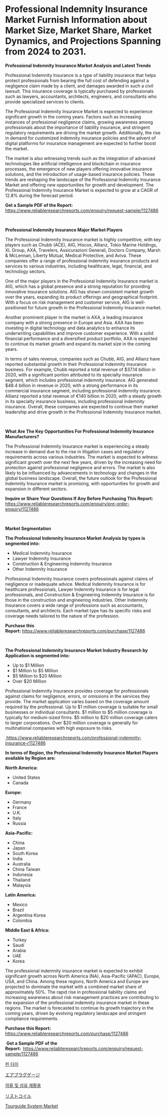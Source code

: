 <p><h1>Professional Indemnity Insurance Market Furnish Information about Market Size, Market Share, Market Dynamics, and Projections Spanning from 2024 to 2031.</h1></p><p><strong>Professional Indemnity Insurance Market Analysis and Latest Trends</strong></p>
<p><p>Professional Indemnity Insurance is a type of liability insurance that helps protect professionals from bearing the full cost of defending against a negligence claim made by a client, and damages awarded in such a civil lawsuit. This insurance coverage is typically purchased by professionals such as lawyers, accountants, architects, engineers, and consultants who provide specialized services to clients.</p><p>The Professional Indemnity Insurance Market is expected to experience significant growth in the coming years. Factors such as increasing instances of professional negligence claims, growing awareness among professionals about the importance of liability insurance, and stringent regulatory requirements are driving the market growth. Additionally, the rise in demand for customized indemnity insurance policies and the advent of digital platforms for insurance management are expected to further boost the market.</p><p>The market is also witnessing trends such as the integration of advanced technologies like artificial intelligence and blockchain in insurance processes, the emergence of new players offering innovative insurance solutions, and the introduction of usage-based insurance policies. These trends are reshaping the landscape of the Professional Indemnity Insurance Market and offering new opportunities for growth and development. The Professional Indemnity Insurance Market is expected to grow at a CAGR of 12.8% during the forecast period.</p></p>
<p><strong>Get a Sample PDF of the Report:&nbsp;</strong> <a href="https://www.reliableresearchreports.com/enquiry/request-sample/1127486">https://www.reliableresearchreports.com/enquiry/request-sample/1127486</a></p>
<p>&nbsp;</p>
<p><strong>Professional Indemnity Insurance Major Market Players</strong></p>
<p><p>The Professional Indemnity Insurance market is highly competitive, with key players such as Chubb (ACE), AIG, Hiscox, Allianz, Tokio Marine Holdings, XL Group, AXA, Travelers, Assicurazioni Generali, Doctors Company, Marsh & McLennan, Liberty Mutual, Medical Protective, and Aviva. These companies offer a range of professional indemnity insurance products and services to various industries, including healthcare, legal, financial, and technology sectors.</p><p>One of the major players in the Professional Indemnity Insurance market is AIG, which has a global presence and a strong reputation for providing innovative insurance solutions. AIG has shown consistent market growth over the years, expanding its product offerings and geographical footprint. With a focus on risk management and customer service, AIG is well-positioned for future growth in the Professional Indemnity Insurance market.</p><p>Another prominent player in the market is AXA, a leading insurance company with a strong presence in Europe and Asia. AXA has been investing in digital technology and data analytics to enhance its underwriting capabilities and improve customer experience. With a solid financial performance and a diversified product portfolio, AXA is expected to continue its market growth and expand its market size in the coming years.</p><p>In terms of sales revenue, companies such as Chubb, AIG, and Allianz have reported substantial growth in their Professional Indemnity Insurance business. For example, Chubb reported a total revenue of $37.14 billion in 2020, with a significant portion attributed to its specialty insurance segment, which includes professional indemnity insurance. AIG generated $48.4 billion in revenue in 2020, with a strong performance in its commercial insurance segment, including professional indemnity insurance. Allianz reported a total revenue of €140 billion in 2020, with a steady growth in its specialty insurance business, including professional indemnity insurance. Overall, these companies are expected to continue their market leadership and drive growth in the Professional Indemnity Insurance market.</p></p>
<p>&nbsp;</p>
<p><strong>What Are The Key Opportunities For Professional Indemnity Insurance Manufacturers?</strong></p>
<p><p>The Professional Indemnity Insurance market is experiencing a steady increase in demand due to the rise in litigation cases and regulatory requirements across various industries. The market is expected to witness significant growth over the next few years, driven by the increasing need for protection against professional negligence and errors. The market is also likely to be influenced by advancements in technology and changes in the global business landscape. Overall, the future outlook for the Professional Indemnity Insurance market is promising, with opportunities for growth and expansion in different sectors.</p></p>
<p><strong>Inquire or Share Your Questions If Any Before Purchasing This Report:</strong> <a href="https://www.reliableresearchreports.com/enquiry/pre-order-enquiry/1127486">https://www.reliableresearchreports.com/enquiry/pre-order-enquiry/1127486</a></p>
<p>&nbsp;</p>
<p><strong>Market Segmentation</strong></p>
<p><strong>The Professional Indemnity Insurance Market Analysis by types is segmented into:</strong></p>
<p><ul><li>Medical Indemnity Insurance</li><li>Lawyer Indemnity Insurance</li><li>Construction & Engineering Indemnity Insurance</li><li>Other Indemnity Insurance</li></ul></p>
<p><p>Professional Indemnity Insurance covers professionals against claims of negligence or inadequate advice. Medical Indemnity Insurance is for healthcare professionals, Lawyer Indemnity Insurance is for legal professionals, and Construction & Engineering Indemnity Insurance is for those in the construction and engineering industries. Other Indemnity Insurance covers a wide range of professions such as accountants, consultants, and architects. Each market type has its specific risks and coverage needs tailored to the nature of the profession.</p></p>
<p><strong>Purchase this Report:&nbsp;</strong><a href="https://www.reliableresearchreports.com/purchase/1127486">https://www.reliableresearchreports.com/purchase/1127486</a></p>
<p>&nbsp;</p>
<p><strong>The Professional Indemnity Insurance Market Industry Research by Application is segmented into:</strong></p>
<p><ul><li>Up to $1 Million</li><li>$1 Million to $5 Million</li><li>$5 Million to $20 Million</li><li>Over $20 Million</li></ul></p>
<p><p>Professional Indemnity Insurance provides coverage for professionals against claims for negligence, errors, or omissions in the services they provide. The market application varies based on the coverage amount required by the professional. Up to $1 million coverage is suitable for small businesses or individual consultants. $1 million to $5 million coverage is typically for medium-sized firms. $5 million to $20 million coverage caters to larger corporations. Over $20 million coverage is generally for multinational companies with high exposure to risks.</p></p>
<p><a href="https://www.reliableresearchreports.com/professional-indemnity-insurance-r1127486">&nbsp;https://www.reliableresearchreports.com/professional-indemnity-insurance-r1127486</a></p>
<p><strong>In terms of Region, the Professional Indemnity Insurance Market Players available by Region are:</strong></p>
<p>
    <p> <strong> North America: </strong>
        <ul>
            <li>United States</li>
            <li>Canada</li>
        </ul>
        </p> 
    <p> <strong> Europe: </strong>
        <ul>
            <li>Germany</li>
            <li>France</li>
            <li>U.K.</li>
            <li>Italy</li>
            <li>Russia</li>
        </ul>
        </p> 
    <p> <strong> Asia-Pacific: </strong>
        <ul>
            <li>China</li>
            <li>Japan</li>
            <li>South Korea</li>
            <li>India</li>
            <li>Australia</li>
            <li>China Taiwan</li>
            <li>Indonesia</li>
            <li>Thailand</li>
            <li>Malaysia</li>
        </ul>
        </p> 
    <p> <strong> Latin America: </strong>
        <ul>
            <li>Mexico</li>
            <li>Brazil</li>
            <li>Argentina Korea</li>
            <li>Colombia</li>
        </ul>
        </p> 
    <p> <strong> Middle East & Africa: </strong>
        <ul>
            <li>Turkey</li>
            <li>Saudi</li>
            <li>Arabia</li>
            <li>UAE</li>
            <li>Korea</li>
        </ul>
    </p>
    </p>
<p><p>The professional indemnity insurance market is expected to exhibit significant growth across North America (NA), Asia-Pacific (APAC), Europe, USA, and China. Among these regions, North America and Europe are projected to dominate the market with a combined market share of approximately 50%. The rapid rise in professional liability claims and increasing awareness about risk management practices are contributing to the expansion of the professional indemnity insurance market in these regions. The market is forecasted to continue its growth trajectory in the coming years, driven by evolving regulatory landscape and stringent compliance requirements.</p></p>
<p><strong>Purchase this Report: </strong><a href="https://www.reliableresearchreports.com/purchase/1127486">https://www.reliableresearchreports.com/purchase/1127486</a></p>
<p>&nbsp;<strong>Get a Sample PDF of the Report:&nbsp;&nbsp;</strong><a href="https://www.reliableresearchreports.com/enquiry/request-sample/1127486">https://www.reliableresearchreports.com/enquiry/request-sample/1127486</a></p>
<p><strong></strong></p>
<p><p><a href="https://medium.com/@loycekreiger/%ED%8C%90%EB%A7%A4-%EA%B7%9C%EB%AA%A8-%EC%8B%9C%EC%9E%A5-%EC%A0%84%EB%A7%9D-%EB%B0%8F-%EC%8B%9C%EC%9E%A5-%EC%98%88%EC%B8%A1-2024%EB%85%84%EB%B6%80%ED%84%B0-2031%EB%85%84%EA%B9%8C%EC%A7%80-f5313f42d86c">핀 다이</a></p><p><a href="https://medium.com/@dixiegrimes2023/%E3%82%A8%E3%82%A2%E3%83%97%E3%83%A9%E3%82%B0%E3%82%B2%E3%83%BC%E3%82%B8%E5%B8%82%E5%A0%B4%E3%81%AE%E5%88%86%E6%9E%90-%E3%82%B0%E3%83%AD%E3%83%BC%E3%83%90%E3%83%AB%E7%94%A3%E6%A5%AD%E5%B1%95%E6%9C%9B%E3%81%A8%E4%BA%88%E6%B8%AC-2024%E5%B9%B4%E3%81%8B%E3%82%892031%E5%B9%B4-3d2c4931f131">エアプラグゲージ</a></p><p><a href="https://medium.com/@soloncarter42/%EC%9D%98%EB%A5%98-%EB%B0%8F-%EC%84%AC%EC%9C%A0-%EC%9E%AC%ED%99%9C%EC%9A%A9-%EC%8B%9C%EC%9E%A5-%EC%9C%A0%ED%98%95-%EC%9D%91%EC%9A%A9-%EB%B0%8F-%EC%A7%80%EB%A6%AC%EB%B3%84-%EC%A2%85%ED%95%A9-%ED%8F%89%EA%B0%80-502d68715445">의류 및 섬유 재활용</a></p><p><a href="https://medium.com/@russellrodriguez2727/%E3%83%AA%E3%82%B9%E3%83%88%E3%82%B3%E3%82%A4%E3%83%AB%E5%B8%82%E5%A0%B4-2023%E5%B9%B4%E3%81%BE%E3%81%A7%E3%81%AE%E3%83%88%E3%83%AC%E3%83%B3%E3%83%89-%E4%BA%88%E6%B8%AC-%E7%AB%B6%E4%BA%89%E5%88%86%E6%9E%90-0092e3234481">リストコイル</a></p><p><a href="https://www.linkedin.com/pulse/decoding-tourguide-system-market-metrics-share-trends-growth-xudrc">Tourguide System Market</a></p></p>